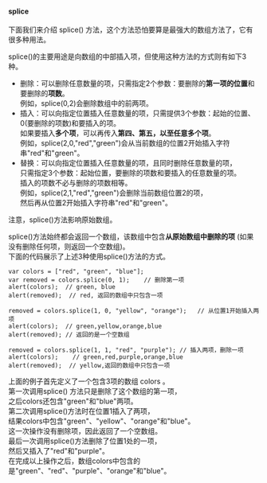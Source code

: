 #### splice
     
下面我们来介绍 splice() 方法，这个方法恐怕要算是最强大的数组方法了，它有很多种用法。  

splice()的主要用途是向数组的中部插入项，但使用这种方法的方式则有如下3种。

 - 删除：可以删除任意数量的项，只需指定2个参数：要删除的**第一项的位置**和要删除的**项数**。  
 	例如，splice(0,2)会删除数组中的前两项。
 - 插入：可以向指定位置插入任意数量的项，只需提供3个参数：起始的位置、0(要删除的项数)和要插入的项。  
 	如果要插入**多个项**，可以再传入**第四、第五，以至任意多个项**。  
 	例如，splice(2,0,"red","green")会从当前数组的位置2开始插入字符串"red"和"green"。
 - 替换：可以向指定位置插入任意数量的项，且同时删除任意数量的项，  
 	只需指定3个参数：起始位置，要删除的项数和要插入的任意数量的项。  
 	插入的项数不必与删除的项数相等。  
 	例如，splice(2,1,"red","green")会删除当前数组位置2的项，  
 	然后再从位置2开始插入字符串"red"和"green"。

注意，<red>splice()方法影响原始数组</red>。

splice()方法始终都会返回一个数组，该数组中包含**从原始数组中删除的项** 
(如果没有删除任何项，则返回一个空数组)。  
下面的代码展示了上述3种使用splice()方法的方式。

	var colors = ["red", "green", "blue"];  
    var removed = colors.splice(0, 1);    // 删除第一项
    alert(colors);  // green, blue
    alert(removed);  // red, 返回的数组中只包含一项

    removed = colors.splice(1, 0, "yellow", "orange");   // 从位置1开始插入两项
    alert(colors);  // green,yellow,orange,blue
    alert(removed); // 返回的是一个空数组
     
    removed = colors.splice(1, 1, "red", "purple"); // 插入两项，删除一项
    alert(colors);    // green,red,purple,orange,blue
    alert(removed);  // yellow,返回的数组中只包含一项

上面的例子首先定义了一个包含3项的数组 colors 。  
第一次调用splice() 方法只是删除了这个数组的第一项，  
之后colors还包含"green"和"blue"两项。  
第二次调用splice()方法时在位置1插入了两项，  
结果colors中包含"green"、"yellow"、"orange"和"blue"。  
这一次操作没有删除项，因此返回了一个空数组。  
最后一次调用splice()方法删除了位置1处的一项，  
然后又插入了"red"和"purple"。  
在完成以上操作之后，数组colors中包含的是"green"、"red"、"purple"、"orange"和"blue"。

